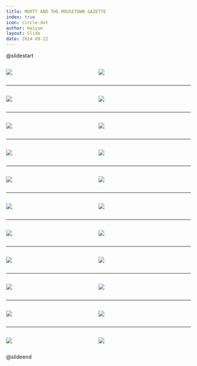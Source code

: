 ```yaml
---
title: MORTY AND THE MOUSETOWN GAZETTE
index: true
icon: circle-dot
author: Haiyue
layout: Slide
date: 2024-09-22
---
```

 
@slidestart

<div style="display:flex">
<div style="flex:1">

![](https://raw.githubusercontent.com/yclord/reading/refs/heads/master/english/Level-T/MORTY%20AND%20THE%20MOUSETOWN%20GAZETTE/001.webp)
</div>
<div style="flex:1">

![](https://raw.githubusercontent.com/yclord/reading/refs/heads/master/english/Level-T/MORTY%20AND%20THE%20MOUSETOWN%20GAZETTE/002.webp)
</div>
</div>

---

<div style="display:flex">
<div style="flex:1">

![](https://raw.githubusercontent.com/yclord/reading/refs/heads/master/english/Level-T/MORTY%20AND%20THE%20MOUSETOWN%20GAZETTE/003.webp)
</div>
<div style="flex:1">

![](https://raw.githubusercontent.com/yclord/reading/refs/heads/master/english/Level-T/MORTY%20AND%20THE%20MOUSETOWN%20GAZETTE/004.webp)
</div>
</div>

---

<div style="display:flex">
<div style="flex:1">

![](https://raw.githubusercontent.com/yclord/reading/refs/heads/master/english/Level-T/MORTY%20AND%20THE%20MOUSETOWN%20GAZETTE/005.webp)
</div>
<div style="flex:1">

![](https://raw.githubusercontent.com/yclord/reading/refs/heads/master/english/Level-T/MORTY%20AND%20THE%20MOUSETOWN%20GAZETTE/006.webp)
</div>
</div>

---

<div style="display:flex">
<div style="flex:1">

![](https://raw.githubusercontent.com/yclord/reading/refs/heads/master/english/Level-T/MORTY%20AND%20THE%20MOUSETOWN%20GAZETTE/007.webp)
</div>
<div style="flex:1">

![](https://raw.githubusercontent.com/yclord/reading/refs/heads/master/english/Level-T/MORTY%20AND%20THE%20MOUSETOWN%20GAZETTE/008.webp)
</div>
</div>

---

<div style="display:flex">
<div style="flex:1">

![](https://raw.githubusercontent.com/yclord/reading/refs/heads/master/english/Level-T/MORTY%20AND%20THE%20MOUSETOWN%20GAZETTE/009.webp)
</div>
<div style="flex:1">

![](https://raw.githubusercontent.com/yclord/reading/refs/heads/master/english/Level-T/MORTY%20AND%20THE%20MOUSETOWN%20GAZETTE/010.webp)
</div>
</div>

---

<div style="display:flex">
<div style="flex:1">

![](https://raw.githubusercontent.com/yclord/reading/refs/heads/master/english/Level-T/MORTY%20AND%20THE%20MOUSETOWN%20GAZETTE/011.webp)
</div>
<div style="flex:1">

![](https://raw.githubusercontent.com/yclord/reading/refs/heads/master/english/Level-T/MORTY%20AND%20THE%20MOUSETOWN%20GAZETTE/012.webp)
</div>
</div>

---

<div style="display:flex">
<div style="flex:1">

![](https://raw.githubusercontent.com/yclord/reading/refs/heads/master/english/Level-T/MORTY%20AND%20THE%20MOUSETOWN%20GAZETTE/013.webp)
</div>
<div style="flex:1">

![](https://raw.githubusercontent.com/yclord/reading/refs/heads/master/english/Level-T/MORTY%20AND%20THE%20MOUSETOWN%20GAZETTE/014.webp)
</div>
</div>

---

<div style="display:flex">
<div style="flex:1">

![](https://raw.githubusercontent.com/yclord/reading/refs/heads/master/english/Level-T/MORTY%20AND%20THE%20MOUSETOWN%20GAZETTE/015.webp)
</div>
<div style="flex:1">

![](https://raw.githubusercontent.com/yclord/reading/refs/heads/master/english/Level-T/MORTY%20AND%20THE%20MOUSETOWN%20GAZETTE/016.webp)
</div>
</div>

---

<div style="display:flex">
<div style="flex:1">

![](https://raw.githubusercontent.com/yclord/reading/refs/heads/master/english/Level-T/MORTY%20AND%20THE%20MOUSETOWN%20GAZETTE/017.webp)
</div>
<div style="flex:1">

![](https://raw.githubusercontent.com/yclord/reading/refs/heads/master/english/Level-T/MORTY%20AND%20THE%20MOUSETOWN%20GAZETTE/018.webp)
</div>
</div>

---

<div style="display:flex">
<div style="flex:1">

![](https://raw.githubusercontent.com/yclord/reading/refs/heads/master/english/Level-T/MORTY%20AND%20THE%20MOUSETOWN%20GAZETTE/019.webp)
</div>
<div style="flex:1">

![](https://raw.githubusercontent.com/yclord/reading/refs/heads/master/english/Level-T/MORTY%20AND%20THE%20MOUSETOWN%20GAZETTE/020.webp)
</div>
</div>

---

<div style="display:flex">
<div style="flex:1">

![](https://raw.githubusercontent.com/yclord/reading/refs/heads/master/english/Level-T/MORTY%20AND%20THE%20MOUSETOWN%20GAZETTE/021.webp)
</div>
<div style="flex:1">

![](https://raw.githubusercontent.com/yclord/reading/refs/heads/master/english/Level-T/MORTY%20AND%20THE%20MOUSETOWN%20GAZETTE/022.webp)
</div>
</div>

@slideend
